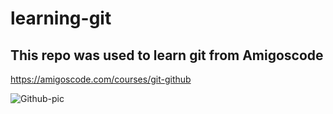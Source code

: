 # learning-git

## This repo was used to learn git from Amigoscode

https://amigoscode.com/courses/git-github

![Github-pic](https://user-images.githubusercontent.com/84004945/159254465-89cd86e7-50a6-40ec-a9af-a1e088733bf7.png)

